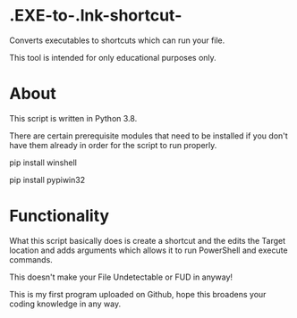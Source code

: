 # .EXE-to-.lnk-shortcut-
Converts executables to shortcuts which can run your file.

This tool is intended for only educational purposes only.

# About

This script is written in Python 3.8.

There are certain prerequisite modules that need to be installed if you don't have them already in order for the script to run properly.

pip install winshell

pip install pypiwin32

# Functionality

What this script basically does is create a shortcut and the edits the Target location and adds arguments which allows it to run PowerShell and execute commands.

This doesn't make your File Undetectable or FUD in anyway! 

This is my first program uploaded on Github, hope this broadens your coding knowledge in any way.
